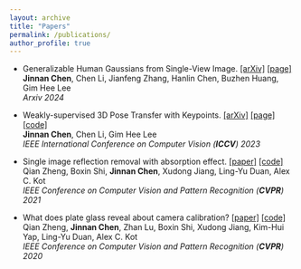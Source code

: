 ```yaml
---
layout: archive
title: "Papers"
permalink: /publications/
author_profile: true
---
```




* Generalizable Human Gaussians from Single-View Image. [[arXiv]](https://arxiv.org/abs/2406.06050)
[[page]](https://github.com/jinnan-chen/HGM)\
  **Jinnan Chen**, Chen Li, Jianfeng Zhang, Hanlin Chen, Buzhen Huang, Gim Hee Lee \
  *Arxiv 2024*


* Weakly-supervised 3D Pose Transfer with Keypoints. [[arXiv]](https://arxiv.org/abs/2307.13459)
[[page]](https://jinnan-chen.github.io/ws3dpt/) [[code]](https://github.com/jinnan-chen/3D-Pose-Transfer)\
  **Jinnan Chen**, Chen Li, Gim Hee Lee \
  *IEEE International Conference on Computer Vision (**ICCV**) 2023*
  


* Single image reflection removal with absorption effect. [[paper]](https://openaccess.thecvf.com/content/CVPR2021/html/Zheng_Single_Image_Reflection_Removal_With_Absorption_Effect_CVPR_2021_paper.html)
[[code]](https://github.com/q-zh/absorption)\
  Qian Zheng, Boxin Shi, **Jinnan Chen**, Xudong Jiang, Ling-Yu Duan, Alex C. Kot \
  *IEEE Conference on Computer Vision and Pattern Recognition (**CVPR**) 2021*
  

* What does plate glass reveal about camera calibration? [[paper]](https://openaccess.thecvf.com/content_CVPR_2020/html/Zheng_What_Does_Plate_Glass_Reveal_About_Camera_Calibration_CVPR_2020_paper.html)
[[code]](https://github.com/q-zh/GlassCalibration) \
  Qian Zheng, **Jinnan Chen**, Zhan Lu, Boxin Shi, Xudong Jiang, Kim-Hui Yap, Ling-Yu Duan, Alex C. Kot \
  *IEEE Conference on Computer Vision and Pattern Recognition (**CVPR**) 2020*
